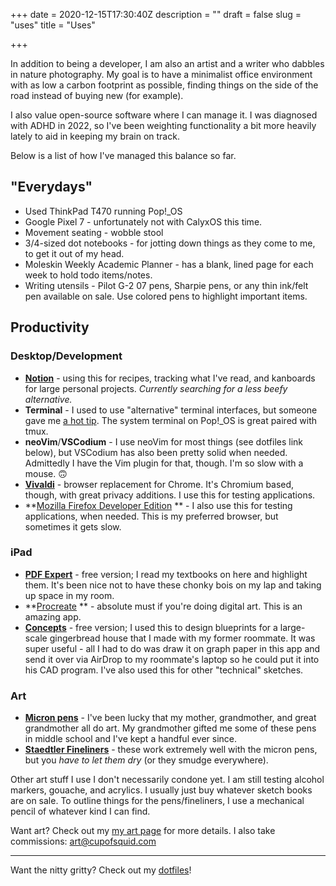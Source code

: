 +++
date = 2020-12-15T17:30:40Z
description = ""
draft = false
slug = "uses"
title = "Uses"

+++


In addition to being a developer, I am also an artist and a writer who dabbles
in nature photography. My goal is to have a minimalist office environment with
as low a carbon footprint as possible, finding things on the side of the road
instead of buying new (for example).

I also value open-source software where I can manage it. I was diagnosed with
ADHD in 2022, so I've been weighting functionality a bit more heavily lately to
aid in keeping my brain on track.

Below is a list of how I've managed this balance so far.

## "Everydays"

* Used ThinkPad T470 running Pop!_OS
* Google Pixel 7 - unfortunately not with CalyxOS this time.
* Movement seating - wobble stool
* 3/4-sized dot notebooks - for jotting down things as they come to me, to get it out of my head.
* Moleskin Weekly Academic Planner - has a blank, lined page for each week to hold todo items/notes.
* Writing utensils - Pilot G-2 07 pens, Sharpie pens, or any thin ink/felt pen available on sale. Use colored pens to highlight important items.

## Productivity

### Desktop/Development

* **[Notion](https://www.notion.so)** - using this for recipes, tracking what I've read, and kanboards for large personal projects. _Currently searching for a less beefy alternative._
* **Terminal** - I used to use "alternative" terminal interfaces, but someone gave me [a hot tip](http://danluu.com/term-latency/). The system terminal on Pop!_OS is great paired with tmux.
* **neoVim**/**VSCodium** - I use neoVim for most things (see dotfiles link below), but VSCodium has also been pretty solid when needed. Admittedly I have the Vim plugin for that, though. I'm so slow with a mouse. 🙃
* **[Vivaldi](https://vivaldi.com)** - browser replacement for Chrome. It's Chromium based, though, with great privacy additions. I use this for testing applications.
* **[Mozilla Firefox Developer Edition](https://www.mozilla.org/kab/firefox/developer/) ** - I also use this for testing applications, when needed. This is my preferred browser, but sometimes it gets slow.

### iPad

* **[PDF Expert](https://pdfexpert.com)** - free version; I read my textbooks on here and highlight them. It's been nice not to have these chonky bois on my lap and taking up space in my room.
* **[Procreate](https://procreate.art) ** - absolute must if you're doing digital art. This is an amazing app.
* [**Concepts**](https://concepts.app/en/) - free version; I used this to design blueprints for a large-scale gingerbread house that I made with my former roommate. It was super useful - all I had to do was draw it on graph paper in this app and send it over via AirDrop to my roommate's laptop so he could put it into his CAD program. I've also used this for other "technical" sketches.

### Art

* [**Micron pens**](https://www.sakuraofamerica.com/product/pigma-micron/) - I've been lucky that my mother, grandmother, and great grandmother all do art. My grandmother gifted me some of these pens in middle school and I've kept a handful ever since.
* [**Staedtler Fineliners**](https://www.staedtler.com/intl/en/products/products-for-colouring/fineliners/) - these work extremely well with the micron pens, but you _have to let them dry_ (or they smudge everywhere).

Other art stuff I use I don't necessarily condone yet. I am still testing alcohol markers, gouache, and acrylics. I usually just buy whatever sketch books are on sale. To outline things for the pens/fineliners, I use a mechanical pencil of whatever kind I can find.

Want art? Check out my [my art page](/page/art) for more details. I also take commissions: [art@cupofsquid.com](mailto:art@cupofsquid.com)

---

Want the nitty gritty? Check out my [dotfiles](https://github.com/ej-mitchell/.dotfiles)!


